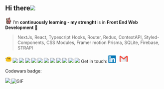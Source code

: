 ## Hi there<img src="https://raw.githubusercontent.com/iampavangandhi/iampavangandhi/master/gifs/Hi.gif" width="30px">

<img alt="GIF" src="https://github.com/SatYu26/SatYu26/blob/master/Assets/gandalf_parrot.gif" width="20vw" /> I’m **continuously learning - my strenght** is in **Front End Web Development** 💪  

> NextJs, React, Typescript
> Hooks, Router, Redux, ContextAPI, Styled-Components, CSS Modules, Framer motion
> Prisma, SQLite, Firebase, STRAPI  
<img alt="GIF" src="https://github.com/SatYu26/SatYu26/blob/master/Assets/happy.gif" width="20vw" />  
<a src="https://vercel.com/"><img src="https://img.icons8.com/color/1x/nextjs.png"></a>
<a src="https://www.javascript.com/"><img src="https://img.icons8.com/color/48/000000/javascript.png"></a>
<a src="https://reactjs.org/"><img src="https://img.icons8.com/color/48/000000/react-native.png"></a>
<a src="https://nodejs.org/"><img src="https://img.icons8.com/color/48/000000/nodejs.png"></a>
<a src="https://visualstudio.microsoft.com/"><img src="https://img.icons8.com/color/48/000000/visual-studio.png"></a>
<a src="https://www.npmjs.com/"><img src="https://img.icons8.com/color/48/000000/npm.png"></a>
<a src="https://github.com/"><img src="https://img.icons8.com/color/48/000000/github--v1.png"></a>
<a src="https://www.w3schools.com/css/"><img src="https://img.icons8.com/ios-filled/1x/css3.png"></a>
<a src="https://www.w3schools.com/html/"><img src="https://img.icons8.com/ios-filled/1x/html-5.png"></a>
<a src="https://www.w3schools.com/html/"><img src="https://img.icons8.com/color/1x/styled-components.png"></a>
<a src="https://www.w3schools.com/html/"><img src="https://img.icons8.com/external-flaticons-lineal-color-flat-icons/1x/external-sql-computer-programming-flaticons-lineal-color-flat-icons.png"></a>
<!-- # For more details please click on my<a href="https://kristofkruller.github.io/Portfolio/"> Portfolio </a><img src="https://media.giphy.com/media/WUlplcMpOCEmTGBtBW/giphy.gif" width="30"> -->
Get in touch:
<a href="https://www.linkedin.com/in/kristof-kruller/"><img align="" alt="KristofKruller | Linkedin" width="24px" src="https://github.com/SatYu26/SatYu26/blob/master/Assets/Linkedin.svg" /></a> &nbsp;&nbsp;<a href="mailto:kristof.kruller@gmail.com"><img align="" alt="KristofKruller | Gmail" width="26px" src="https://github.com/SatYu26/SatYu26/blob/master/Assets/Gmail.svg" /></a>

Codewars badge:  

<a target="_blank" href="https://www.codewars.com/users/kristofkruller">
  <img src="https://www.codewars.com/users/kristofkruller/badges/micro">
</a>  

<img alt="GIF" src="https://media.tenor.com/nIPLRnaTx7gAAAAC/trex-pc.gif">
